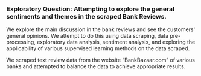 ### Exploratory Question: Attempting to explore the general sentiments and themes in the scraped Bank Reviews.

We explore the main discussion in the bank reviews and see the customers' general opinions. We attempt to do this using data scraping, data pre-processing, 
exploratory data analysis, sentiment analysis, and exploring the applicability of various supervised learning methods on the data scraped.

We scraped text review data from the website “BankBazaar.com” of various banks and attempted to balance the data to achieve appropriate results. 

